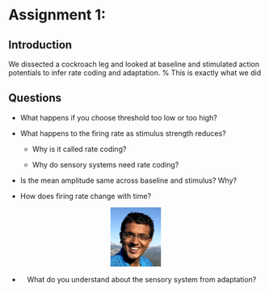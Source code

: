 # Assignment 1:
## Introduction
We dissected a cockroach leg and looked at baseline and stimulated action potentials to infer rate coding and adaptation.
% This is exactly what we did

## Questions
* What happens if you choose threshold too low or too high?

* What happens to the firing rate as stimulus strength reduces?

  * Why is it called rate coding?

  * Why do sensory systems need rate coding?

* Is the mean amplitude same across baseline and stimulus? Why?

* How does firing rate change with time?

<div style="text-align:center"><img src="image.jpeg" alt="drawing" width="100"/>

* What do you understand about the sensory system from adaptation?
